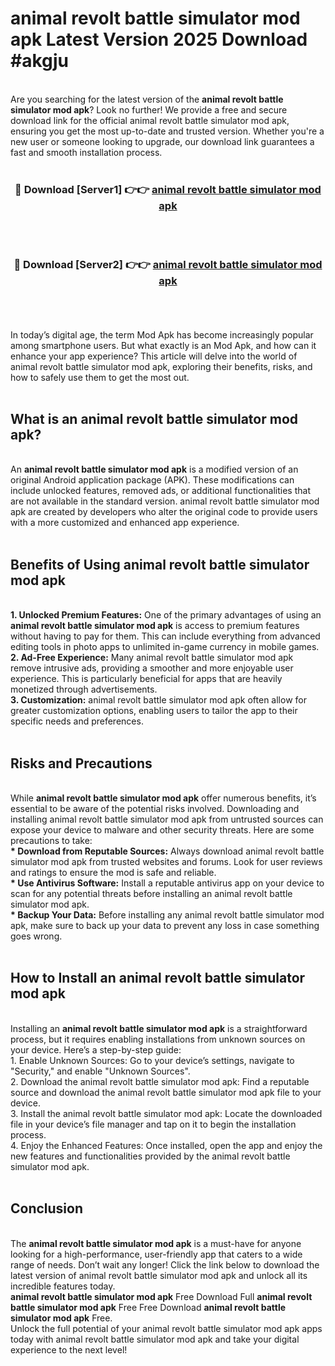 # animal revolt battle simulator mod apk Latest Version 2025 Download #akgju<br>
<br>
Are you searching for the latest version of the <strong>animal revolt battle simulator mod apk</strong>? Look no further! We provide a free and secure download link for the official animal revolt battle simulator mod apk, ensuring you get the most up-to-date and trusted version. Whether you're a new user or someone looking to upgrade, our download link guarantees a fast and smooth installation process.
<br>
<br>
<div align="center">
<h3>🔴 Download [Server1] 👉👉 <a href="https://modyolo.store/animal_revolt_battle_simulator_mod_apk">animal revolt battle simulator mod apk</a></h3><br>
<br>
<h3>🔴 Download [Server2] 👉👉 <a href="https://modyolo.store/=animal_revolt_battle_simulator_mod_apk">animal revolt battle simulator mod apk</a></h3><br>
</div>
<br>
<br>
In today’s digital age, the term Mod Apk has become increasingly popular among smartphone users. But what exactly is an Mod Apk, and how can it enhance your app experience? This article will delve into the world of animal revolt battle simulator mod apk, exploring their benefits, risks, and how to safely use them to get the most out.
<br>
<br>
<h2>What is an animal revolt battle simulator mod apk?</h2>
<br>
An <strong>animal revolt battle simulator mod apk</strong> is a modified version of an original Android application package (APK). These modifications can include unlocked features, removed ads, or additional functionalities that are not available in the standard version. animal revolt battle simulator mod apk are created by developers who alter the original code to provide users with a more customized and enhanced app experience.
<br>
<br>
<h2>Benefits of Using animal revolt battle simulator mod apk</h2>
<br>
<strong> 1. Unlocked Premium Features:</strong> One of the primary advantages of using an <strong>animal revolt battle simulator mod apk</strong> is access to premium features without having to pay for them. This can include everything from advanced editing tools in photo apps to unlimited in-game currency in mobile games.
<br>
<strong> 2. Ad-Free Experience:</strong> Many animal revolt battle simulator mod apk remove intrusive ads, providing a smoother and more enjoyable user experience. This is particularly beneficial for apps that are heavily monetized through advertisements.
<br>
<strong> 3. Customization:</strong> animal revolt battle simulator mod apk often allow for greater customization options, enabling users to tailor the app to their specific needs and preferences.
<br>
<br>
<h2>Risks and Precautions</h2>
<br>
While <strong>animal revolt battle simulator mod apk</strong> offer numerous benefits, it’s essential to be aware of the potential risks involved. Downloading and installing animal revolt battle simulator mod apk from untrusted sources can expose your device to malware and other security threats. Here are some precautions to take:
<br>
<strong> * Download from Reputable Sources:</strong> Always download animal revolt battle simulator mod apk from trusted websites and forums. Look for user reviews and ratings to ensure the mod is safe and reliable.
<br>
<strong> * Use Antivirus Software:</strong> Install a reputable antivirus app on your device to scan for any potential threats before installing an animal revolt battle simulator mod apk.
<br>
<strong> * Backup Your Data:</strong> Before installing any animal revolt battle simulator mod apk, make sure to back up your data to prevent any loss in case something goes wrong.
<br>
<br>
<h2>How to Install an animal revolt battle simulator mod apk</h2>
<br>
Installing an <strong>animal revolt battle simulator mod apk</strong> is a straightforward process, but it requires enabling installations from unknown sources on your device. Here’s a step-by-step guide:
<br>
 1. Enable Unknown Sources: Go to your device’s settings, navigate to "Security," and enable "Unknown Sources".
<br>
 2. Download the animal revolt battle simulator mod apk: Find a reputable source and download the animal revolt battle simulator mod apk file to your device.
<br>
 3. Install the animal revolt battle simulator mod apk: Locate the downloaded file in your device’s file manager and tap on it to begin the installation process.
<br>
 4. Enjoy the Enhanced Features: Once installed, open the app and enjoy the new features and functionalities provided by the animal revolt battle simulator mod apk.
<br>
<br>
<h2><strong>Conclusion</strong></h2>
<br>
The <strong>animal revolt battle simulator mod apk</strong> is a must-have for anyone looking for a high-performance, user-friendly app that caters to a wide range of needs. Don’t wait any longer! Click the link below to download the latest version of animal revolt battle simulator mod apk and unlock all its incredible features today.
<br>
<strong>animal revolt battle simulator mod apk</strong> Free Download Full <strong>animal revolt battle simulator mod apk</strong> Free Free Download <strong>animal revolt battle simulator mod apk</strong> Free.
<br>
Unlock the full potential of your animal revolt battle simulator mod apk apps today with animal revolt battle simulator mod apk and take your digital experience to the next level!

